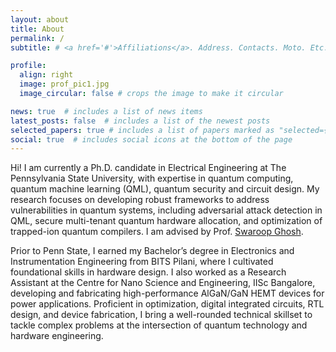 ```yaml
---
layout: about
title: About
permalink: /
subtitle: # <a href='#'>Affiliations</a>. Address. Contacts. Moto. Etc.

profile:
  align: right
  image: prof_pic1.jpg
  image_circular: false # crops the image to make it circular

news: true  # includes a list of news items
latest_posts: false  # includes a list of the newest posts
selected_papers: true # includes a list of papers marked as "selected={true}"
social: true  # includes social icons at the bottom of the page
---
```



Hi! I am currently a Ph.D. candidate in Electrical Engineering at The Pennsylvania State University, with expertise in quantum computing, quantum machine learning (QML), quantum security and circuit design. My research focuses on developing robust frameworks to address vulnerabilities in quantum systems, including adversarial attack detection in QML, secure multi-tenant quantum hardware allocation, and optimization of trapped-ion quantum compilers. I am advised by Prof. [Swaroop Ghosh]([https://www.eecs.psu.edu/departments/directory-detail-g.aspx?q=szg212]). 

Prior to Penn State, I earned my Bachelor’s degree in Electronics and Instrumentation Engineering from BITS Pilani, where I cultivated foundational skills in hardware design. I also worked as a Research Assistant at the Centre for Nano Science and Engineering, IISc Bangalore, developing and fabricating high-performance AlGaN/GaN HEMT devices for power applications. Proficient in optimization, digital integrated circuits, RTL design, and device fabrication, I bring a well-rounded technical skillset to tackle complex problems at the intersection of quantum technology and hardware engineering.  



<!--
Write your biography here. Tell the world about yourself. Link to your favorite [subreddit](http://reddit.com). You can put a picture in, too. The code is already in, just name your picture `prof_pic.jpg` and put it in the `img/` folder.test

Put your address / P.O. box / other info right below your picture. You can also disable any of these elements by editing `profile` property of the YAML header of your `_pages/about.md`. Edit `_bibliography/papers.bib` and Jekyll will render your [publications page](/al-folio/publications/) automatically.

Link to your social media connections, too. This theme is set up to use [Font Awesome icons](http://fortawesome.github.io/Font-Awesome/) and [Academicons](https://jpswalsh.github.io/academicons/), like the ones below. Add your Facebook, Twitter, LinkedIn, Google Scholar, or just disable all of them.
-->
